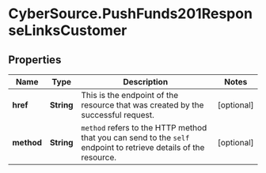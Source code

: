# CyberSource.PushFunds201ResponseLinksCustomer

## Properties
Name | Type | Description | Notes
------------ | ------------- | ------------- | -------------
**href** | **String** | This is the endpoint of the resource that was created by the successful request. | [optional] 
**method** | **String** | `method` refers to the HTTP method that you can send to the `self` endpoint to retrieve details of the resource. | [optional] 


